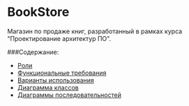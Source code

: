 BookStore
=========

Магазин по продаже книг, разработанный в рамках курса "Проектирование архитектур ПО".

###Содержание:
* [Роли](https://github.com/Snowball239/BookStore/wiki/%D0%A0%D0%BE%D0%BB%D0%B8)
* [Функциональные требования](https://github.com/Snowball239/BookStore/wiki/%D0%A4%D1%83%D0%BD%D0%BA%D1%86%D0%B8%D0%BE%D0%BD%D0%B0%D0%BB%D1%8C%D0%BD%D1%8B%D0%B5-%D1%82%D1%80%D0%B5%D0%B1%D0%BE%D0%B2%D0%B0%D0%BD%D0%B8%D1%8F)
* [Варианты использования](https://github.com/Snowball239/BookStore/wiki/%D0%92%D0%B0%D1%80%D0%B8%D0%B0%D0%BD%D1%82%D1%8B-%D0%B8%D1%81%D0%BF%D0%BE%D0%BB%D1%8C%D0%B7%D0%BE%D0%B2%D0%B0%D0%BD%D0%B8%D1%8F)
* [Диаграмма классов]()
* [Диаграммы последовательностей]()
